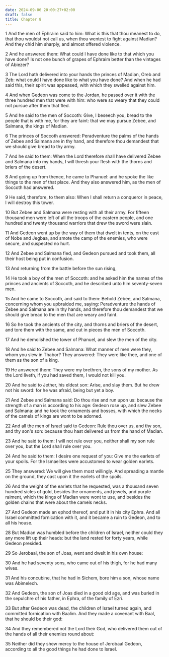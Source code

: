 ```yaml
---
date: 2024-09-06 20:00:27+02:00
draft: false
title: Chapter 8
---
```




1 And the men of Ephraim said to him: What is this that thou meanest to do, that thou wouldst not call us, when thou wentest to fight against Madian? And they chid him sharply, and almost offered violence.

2 And he answered them: What could I have done like to that which you have done? Is not one bunch of grapes of Ephraim better than the vintages of Abiezer?

3 The Lord hath delivered into your hands the princes of Madian, Oreb and Zeb: what could I have done like to what you have done? And when he had said this, their spirit was appeased, with which they swelled against him.

4 And when Gedeon was come to the Jordan, he passed over it with the three hundred men that were with him: who were so weary that they could not pursue after them that fled.

5 And he said to the men of Soccoth: Give, I beseech you, bread to the people that is with me, for they are faint: that we may pursue Zebee, and Salmana, the kings of Madian.

6 The princes of Soccoth answered: Peradventure the palms of the hands of Zebee and Salmana are in thy hand, and therefore thou demandest that we should give bread to thy army.

7 And he said to them: When the Lord therefore shall have delivered Zebee and Salmana into my hands, I will thresh your flesh with the thorns and briers of the desert.

8 And going up from thence, he came to Phanuel: and he spoke the like things to the men of that place. And they also answered him, as the men of Soccoth had answered.

9 He said, therefore, to them also: When I shall return a conqueror in peace, I will destroy this tower.

10 But Zebee and Salmana were resting with all their army. For fifteen thousand men were left of all the troops of the eastern people, and one hundred and twenty thousand warriors that drew the sword were slain.

11 And Gedeon went up by the way of them that dwelt in tents, on the east of Nobe and Jegbaa, and smote the camp of the enemies, who were secure, and suspected no hurt.

12 And Zebee and Salmana fled, and Gedeon pursued and took them, all their host being put in confusion.

13 And returning from the battle before the sun rising,

14 He took a boy of the men of Soccoth: and he asked him the names of the princes and ancients of Soccoth, and he described unto him seventy-seven men.

15 And he came to Soccoth, and said to them: Behold Zebee, and Salmana, concerning whom you upbraided me, saying: Peradventure the hands of Zebee and Salmana are in thy hands, and therefore thou demandest that we should give bread to the men that are weary and faint.

16 So he took the ancients of the city, and thorns and briers of the desert, and tore them with the same, and cut in pieces the men of Soccoth.

17 And he demolished the tower of Phanuel, and slew the men of the city.

18 And he said to Zebee and Salmana: What manner of men were they, whom you slew in Thabor? They answered: They were like thee, and one of them as the son of a king.

19 He answered them: They were my brethren, the sons of my mother. As the Lord liveth, if you had saved them, I would not kill you.

20 And he said to Jether, his eldest son: Arise, and slay them. But he drew not his sword: for he was afraid, being but yet a boy.

21 And Zebee and Salmana said: Do thou rise and run upon us: because the strength of a man is according to his age: Gedeon rose up, and slew Zebee and Salmana: and he took the ornaments and bosses, with which the necks of the camels of kings are wont to be adorned.

22 And all the men of Israel said to Gedeon: Rule thou over us, and thy son, and thy son's son: because thou hast delivered us from the hand of Madian.

23 And he said to them: I will not rule over you, neither shall my son rule over you, but the Lord shall rule over you.

24 And he said to them: I desire one request of you: Give me the earlets of your spoils. For the Ismaelites were accustomed to wear golden earlets.

25 They answered: We will give them most willingly. And spreading a mantle on the ground, they cast upon it the earlets of the spoils.

26 And the weight of the earlets that he requested, was a thousand seven hundred sicles of gold, besides the ornaments, and jewels, and purple raiment, which the kings of Madian were wont to use, and besides the golden chains that were about the camels necks.

27 And Gedeon made an ephod thereof, and put it in his city Ephra. And all Israel committed fornication with it, and it became a ruin to Gedeon, and to all his house.

28 But Madian was humbled before the children of Israel, neither could they any more lift up their heads: but the land rested for forty years, while Gedeon presided.

29 So Jerobaal, the son of Joas, went and dwelt in his own house:

30 And he had seventy sons, who came out of his thigh, for he had many wives.

31 And his concubine, that he had in Sichem, bore him a son, whose name was Abimelech.

32 And Gedeon, the son of Joas died in a good old age, and was buried in the sepulchre of his father, in Ephra, of the family of Ezri.

33 But after Gedeon was dead, the children of Israel turned again, and committed fornication with Baalim. And they made a covenant with Baal, that he should be their god:

34 And they remembered not the Lord their God, who delivered them out of the hands of all their enemies round about:

35 Neither did they shew mercy to the house of Jerobaal Gedeon, according to all the good things he had done to Israel.

